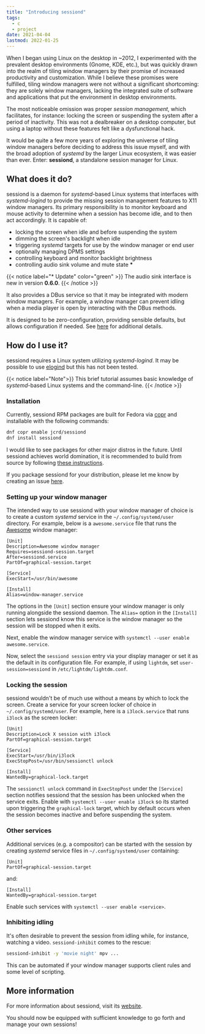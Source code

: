 ```yaml
---
title: "Introducing sessiond"
tags:
  - c
  - project
date: 2021-04-04
lastmod: 2022-01-25
---
```


When I began using Linux on the desktop in ~2012, I experimented with the
prevalent desktop environments (Gnome, KDE, etc.), but was quickly drawn into
the realm of tiling window managers by their promise of increased productivity
and customization. While I believe these promises were fulfilled, tiling window
managers were not without a significant shortcoming: they are solely window
managers, lacking the integrated suite of software and applications that put the
environment in desktop environments.

<!--more-->

The most noticeable omission was proper _session management_, which facilitates,
for instance: locking the screen or suspending the system after a period of
inactivity. This was not a dealbreaker on a desktop computer, but using a laptop
without these features felt like a dysfunctional hack.

It would be quite a few more years of exploring the universe of tiling window
managers before deciding to address this issue myself, and with the broad
adoption of _systemd_ by the larger Linux ecosystem, it was easier than ever.
Enter: **sessiond**, a standalone session manager for Linux.

## What does it do?

sessiond is a daemon for _systemd_-based Linux systems that interfaces with
_systemd-logind_ to provide the missing session management features to X11
window managers. Its primary responsibility is to monitor keyboard and mouse
activity to determine when a session has become idle, and to then act
accordingly. It is capable of:

- locking the screen when idle and before suspending the system
- dimming the screen's backlight when idle
- triggering _systemd_ targets for use by the window manager or end user
- optionally managing DPMS settings
- controlling keyboard and monitor backlight brightness
- controlling audio sink volume and mute state **\***

{{< notice label="* Update" color="green" >}} The audio sink interface is new in
version **0.6.0**. {{< /notice >}}

It also provides a DBus service so that it may be integrated with modern window
managers. For example, a window manager can prevent idling when a media player
is open by interacting with the DBus methods.

It is designed to be zero-configuration, providing sensible defaults, but allows
configuration if needed. See [here][config] for additional details.

[config]: https://sessiond.org/configuration/

## How do I use it?

sessiond requires a Linux system utilizing _systemd-logind_. It may be possible
to use [elogind][elogind] but this has not been tested.

{{< notice label="Note">}} This brief tutorial assumes basic knowledge of
_systemd_-based Linux systems and the command-line. {{< /notice >}}

[elogind]: https://github.com/elogind/elogind

### Installation

Currently, sessiond RPM packages are built for Fedora via [copr][copr] and
installable with the following commands:

```sh
dnf copr enable jcrd/sessiond
dnf install sessiond
```

I would like to see packages for other major distros in the future. Until
sessiond achieves world domination, it is recommended to build from source by
following [these instructions][building].

If you package sessiond for your distribution, please let me know by creating an
issue [here][sessiond.org-repo].

[copr]: https://copr.fedorainfracloud.org/coprs/jcrd/sessiond/
[building]: https://sessiond.org/building/
[sessiond.org-repo]: https://github.com/jcrd/sessiond.org/issues

### Setting up your window manager

The intended way to use sessiond with your window manager of choice is to create
a custom _systemd_ service in the `~/.config/systemd/user` directory. For
example, below is a `awesome.service` file that runs the [Awesome][awesomewm]
window manager:

```systemd
[Unit]
Description=Awesome window manager
Requires=sessiond-session.target
After=sessiond.service
PartOf=graphical-session.target

[Service]
ExecStart=/usr/bin/awesome

[Install]
Alias=window-manager.service
```

The options in the `[Unit]` section ensure your window manager is only running
alongside the sessiond daemon. The `Alias=` option in the `[Install]` section
lets sessiond know this service is the window manager so the session will be
stopped when it exits.

Next, enable the window manager service with
`systemctl --user enable awesome.service`.

Now, select the `sessiond session` entry via your display manager or set it as
the default in its configuration file. For example, if using `lightdm`, set
`user-session=sessiond` in `/etc/lightdm/lightdm.conf`.

[awesomewm]: https://awesomewm.org/

### Locking the session

sessiond wouldn't be of much use without a means by which to lock the screen.
Create a service for your screen locker of choice in `~/.config/systemd/user`.
For example, here is a `i3lock.service` that runs `i3lock` as the screen locker:

```systemd
[Unit]
Description=Lock X session with i3lock
PartOf=graphical-session.target

[Service]
ExecStart=/usr/bin/i3lock
ExecStopPost=/usr/bin/sessionctl unlock

[Install]
WantedBy=graphical-lock.target
```

The `sessionctl unlock` command in `ExecStopPost` under the `[Service]` section
notifies sessiond that the session has been unlocked when the service exits.
Enable with `systemctl --user enable i3lock` so its started upon triggering the
`graphical-lock` target, which by default occurs when the session becomes
inactive and before suspending the system.

### Other services

Additional services (e.g. a compositor) can be started with the session by
creating _systemd_ service files in `~/.config/systemd/user` containing:

```systemd
[Unit]
PartOf=graphical-session.target
```

and:

```systemd
[Install]
WantedBy=graphical-session.target
```

Enable such services with `systemctl --user enable <service>`.

### Inhibiting idling

It's often desirable to prevent the session from idling while, for instance,
watching a video. `sessiond-inhibit` comes to the rescue:

```sh
sessiond-inhibit -y 'movie night' mpv ...
```

This can be automated if your window manager supports client rules and some
level of scripting.

## More information

For more information about sessiond, visit its [website][sessiond].

[sessiond]: https://sessiond.org/

You should now be equipped with sufficient knowledge to go forth and manage your
own sessions!
